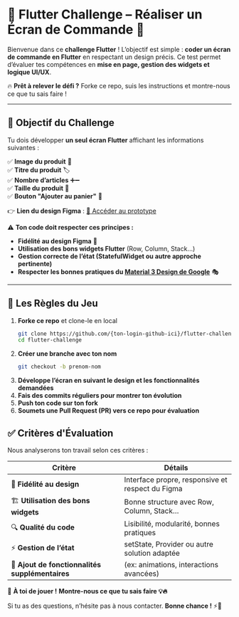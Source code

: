 # 🚀 Flutter Challenge – Réaliser un Écran de Commande 📱  

Bienvenue dans ce **challenge Flutter** ! L’objectif est simple : **coder un écran de commande en Flutter** en respectant un design précis. Ce test permet d’évaluer tes compétences en **mise en page, gestion des widgets et logique UI/UX**.  

🔥 **Prêt à relever le défi ?** Forke ce repo, suis les instructions et montre-nous ce que tu sais faire !  

---

## 🎯 Objectif du Challenge  

Tu dois développer **un seul écran Flutter** affichant les informations suivantes :  

✅ **Image du produit** 📸  
✅ **Titre du produit** 🏷️  
✅ **Nombre d’articles** ➕➖  
✅ **Taille du produit** 📏  
✅ **Bouton "Ajouter au panier"** 🛒  

👉 **Lien du design Figma** : [🔗 Accéder au prototype](https://www.figma.com/ton-lien)  

⚠️ **Ton code doit respecter ces principes :**  
- **Fidélité au design Figma** 🎨  
- **Utilisation des bons widgets Flutter** (Row, Column, Stack…)  
- **Gestion correcte de l’état (StatefulWidget ou autre approche pertinente)**
- **Respecter les bonnes pratiques du [Material 3 Design de Google](https://m3.material.io/)** 🎭

---

## 📌 Les Règles du Jeu  

1. **Forke ce repo** et clone-le en local  
   ```sh
   git clone https://github.com/{ton-login-github-ici}/flutter-challenge.git
   cd flutter-challenge
2. **Créer une branche avec ton nom**
   ```sh
   git checkout -b prenom-nom
3. **Développe l’écran en suivant le design et les fonctionnalités demandées**
4. **Fais des commits réguliers pour montrer ton évolution**
5. **Push ton code sur ton fork**
6. **Soumets une Pull Request (PR) vers ce repo pour évaluation**

## ✅ Critères d'Évaluation  

Nous analyserons ton travail selon ces critères :  

| Critère | Détails |
|---------|---------|
| 🎨 **Fidélité au design** | Interface propre, responsive et respect du Figma |
| 🏗 **Utilisation des bons widgets** | Bonne structure avec Row, Column, Stack… |
| 🔍 **Qualité du code** | Lisibilité, modularité, bonnes pratiques |
| ⚡ **Gestion de l’état** | setState, Provider ou autre solution adaptée |
| 🚀 **Ajout de fonctionnalités supplémentaires** | (ex: animations, interactions avancées) |

🚀 **À toi de jouer !** **Montre-nous ce que tu sais faire 💡🔥**  

Si tu as des questions, n’hésite pas à nous contacter. **Bonne chance !** ⚡🚀  
